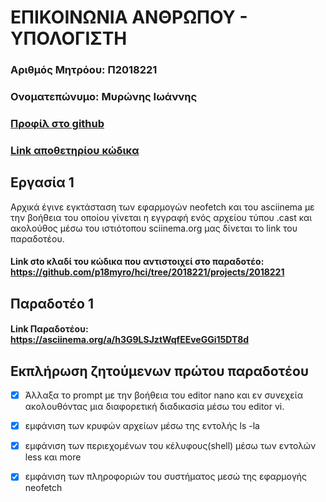 # ΕΠΙΚΟΙΝΩΝΙΑ ΑΝΘΡΩΠΟΥ - ΥΠΟΛΟΓΙΣΤΗ
### Αριθμός Μητρόου: Π2018221
### Ονοματεπώνυμο: Μυρώνης Ιωάννης
### [Προφίλ στο github](https://github.com/p18myro 'Προφίλ στο github')
### [Link αποθετηρίου κώδικα](https://github.com/p18myro/hci 'Link αποθετηρίου κώδικα')  
 
## Εργασία 1
  Αρχικά έγινε εγκτάσταση των εφαρμογών neofetch και του asciinema με την βοήθεια του οποίου γίνεται η εγγραφή ενός αρχείου τύπου .cast και ακολούθος μέσω του ιστιότοπου sciinema.org μας δίνεται το link του παραδοτέου.
  
#### Link σto κλαδί του κώδικα που αντιστοιχεί στο παραδοτέο: https://github.com/p18myro/hci/tree/2018221/projects/2018221 
  
## Παραδοτέο 1
 
#### Link Παραδοτέου: https://asciinema.org/a/h3G9LSJztWqfEEveGGi15DT8d 

## Εκπλήρωση ζητούμενων πρώτου παραδοτέου

* [x] Άλλαξα το prompt με την βοήθεια του editor nano και εν συνεχεία ακολουθόντας μια διαφορετική διαδικασία μέσω του editor vi.

* [x] εμφάνιση των κρυφών αρχείων μέσω της εντολής ls -la

* [x] εμφάνιση των περιεχομένων του κέλυφους(shell) μέσω των εντολών less και more

* [x] εμφάνιση των πληροφοριών του συστήματος μεσώ της εφαρμογής neofetch 


